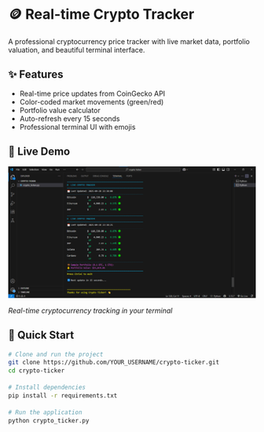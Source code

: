 # 🪙 Real-time Crypto Tracker

A professional cryptocurrency price tracker with live market data, portfolio valuation, and beautiful terminal interface.

## ✨ Features
- Real-time price updates from CoinGecko API
- Color-coded market movements (green/red)
- Portfolio value calculator
- Auto-refresh every 15 seconds
- Professional terminal UI with emojis

## 🎯 Live Demo

![Crypto Ticker](https://github.com/keerthi14dc/crypto-ticker/blob/main/output.png?raw=true)

*Real-time cryptocurrency tracking in your terminal*

## 🚀 Quick Start

```bash
# Clone and run the project
git clone https://github.com/YOUR_USERNAME/crypto-ticker.git
cd crypto-ticker

# Install dependencies
pip install -r requirements.txt

# Run the application
python crypto_ticker.py
